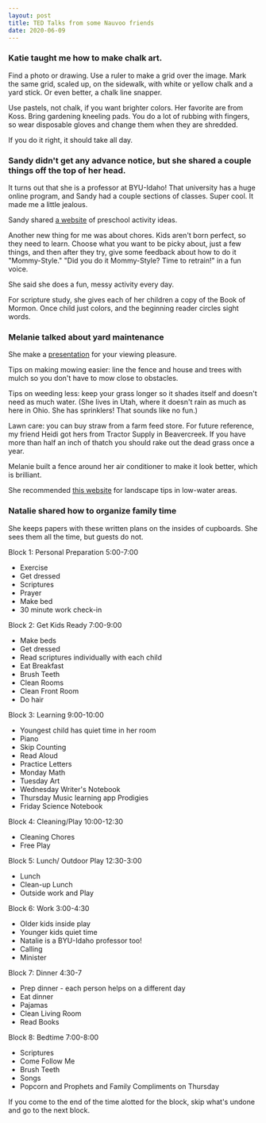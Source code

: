 ```yaml
---
layout: post
title: TED Talks from some Nauvoo friends
date: 2020-06-09
---
```


### Katie taught me how to make chalk art. 

Find a photo or drawing. Use a ruler to make a grid over the image. Mark the same grid, scaled up, on the sidewalk, with white or yellow chalk and a yard stick. Or even better, a chalk line snapper.

Use pastels, not chalk, if you want brighter colors. Her favorite are from Koss. Bring gardening kneeling pads. You do a lot of rubbing with fingers, so wear disposable gloves and change them when they are shredded. 

If you do it right, it should take all day. 

### Sandy didn't get any advance notice, but she shared a couple things off the top of her head. 

It turns out that she is a professor at BYU-Idaho!  That university has a huge online program, and Sandy had a couple sections of classes. Super cool. It made me a little jealous. 

Sandy shared [a website](https://thomasholbrook.wixsite.com/facs) of preschool activity ideas.

Another new thing for me was about chores. Kids aren't born perfect, so they need to learn. Choose what you want to be picky about, just a few things, and then after they try, give some feedback about how to do it "Mommy-Style." "Did you do it Mommy-Style? Time to retrain!" in a fun voice. 

She said she does a fun, messy activity every day. 

For scripture study, she gives each of her children a copy of the Book of Mormon. Once child just colors, and the beginning reader circles sight words. 

### Melanie talked about yard maintenance

She make a [presentation](https://docs.google.com/presentation/d/1JIJvxOZ9gn8JB01WvtPR8wctNz5n-BhqOHnBP5-tSCo/edit?ts=5ed1e0a0#slide=id.g8601d08928_1_35) for your viewing pleasure.

Tips on making mowing easier: line the fence and house and trees with mulch so you don't have to mow close to obstacles.

Tips on weeding less: keep your grass longer so it shades itself and doesn't need as much water. (She lives in Utah, where it doesn't rain as much as here in Ohio. She has sprinklers! That sounds like no fun.)

Lawn care: you can buy straw from a farm feed store. For future reference, my friend Heidi got hers from Tractor Supply in Beavercreek. If you have more than half an inch of thatch you should rake out the dead grass once a year.

Melanie built a fence around her air conditioner to make it look better, which is brilliant. 

She recommended [this website](https://conservationgardenpark.org/about) for landscape tips in low-water areas.

### Natalie shared how to organize family time

She keeps papers with these written plans on the insides of cupboards. She sees them all the time, but guests do not. 

Block 1: Personal Preparation 5:00-7:00
* Exercise
* Get dressed
* Scriptures
* Prayer
* Make bed
* 30 minute work check-in

Block 2: Get Kids Ready 7:00-9:00
* Make beds
* Get dressed
* Read scriptures individually with each child
* Eat Breakfast
* Brush Teeth
* Clean Rooms
* Clean Front Room
* Do hair

Block 3: Learning 9:00-10:00
* Youngest child has quiet time in her room
* Piano 
* Skip Counting
* Read Aloud
* Practice Letters
* Monday Math
* Tuesday Art
* Wednesday Writer's Notebook
* Thursday Music learning app Prodigies
* Friday Science Notebook

Block 4: Cleaning/Play 10:00-12:30
* Cleaning Chores
* Free Play

Block 5: Lunch/ Outdoor Play 12:30-3:00
* Lunch
* Clean-up Lunch
* Outside work and Play

Block 6: Work 3:00-4:30
* Older kids inside play
* Younger kids quiet time 
* Natalie is a BYU-Idaho professor too!
* Calling
* Minister

Block 7: Dinner 4:30-7
* Prep dinner - each person helps on a different day
* Eat dinner
* Pajamas
* Clean Living Room
* Read Books

Block 8: Bedtime 7:00-8:00
* Scriptures
* Come Follow Me
* Brush Teeth
* Songs
* Popcorn and Prophets and Family Compliments on Thursday

If you come to the end of the time alotted for the block, skip what's undone and go to the next block.
